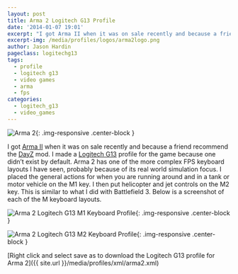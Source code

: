 ```yaml
---
layout: post
title: Arma 2 Logitech G13 Profile
date: '2014-01-07 19:01'
excerpt: "I got Arma II when it was on sale recently and because a friend recommend the DayZ mod. I made a Logitech G13 profile for the game because one didn’t exist by default."
excerpt-img: /media/profiles/logos/arma2logo.png
author: Jason Hardin
pageclass: logitechg13
tags:
  - profile
  - logitech g13
  - video games
  - arma
  - fps
categories:
  - logitech_g13
  - video_games
---
```

![Arma 2]({{site.url}}/media/profiles/logos/arma2logo.png){: .img-responsive  .center-block }

I got [Arma II](http://www.arma2.com/) when it was on sale recently and because a friend recommend the [DayZ](http://dayzmod.com/) mod. I made a [Logitech G13](http://gaming.logitech.com/en-us/product/g13-advanced-gameboard) profile for the game because one didn’t exist by default. Arma 2 has one of the more complex FPS keyboard layouts I have seen, probably because of its real world simulation focus. I placed the general actions for when you are running around and in a tank or motor vehicle on the M1 key. I then put helicopter and jet controls on the M2 key. This is similar to what I did with Battlefield 3. Below is a screenshot of each of the M keyboard layouts.

![Arma 2 Logitech G13 M1 Keyboard Profile]({{site.url}}/media/profiles/layouts/arma_2_m1_keyboard_layout.png){: .img-responsive  .center-block }

![Arma 2 Logitech G13 M2 Keyboard Profile]({{site.url}}/media/profiles/layouts/arma_2_m2_keyboard_layout.png){: .img-responsive  .center-block }

[Right click and select save as to download the Logitech G13 profile for Arma 2]({{ site.url }}/media/profiles/xml/arma2.xml)
